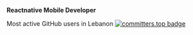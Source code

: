 <B>Reactnative Mobile Developer</B>

Most active GitHub users in Lebanon
[![committers.top badge](https://user-badge.committers.top/lebanon_public/omarsaade.svg)](https://user-badge.committers.top/lebanon_public/omarsaade)








